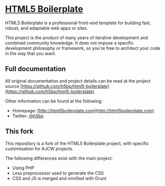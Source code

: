 # [HTML5 Boilerplate](http://html5boilerplate.com)

HTML5 Boilerplate is a professional front-end template for building fast,
robust, and adaptable web apps or sites.

This project is the product of many years of iterative development and combined
community knowledge. It does not impose a specific development philosophy or
framework, so you're free to architect your code in the way that you want.

## Full documentation

All original documentation and project details can be read at the project source [https://github.com/h5bp/html5-boilerplate](https://github.com/h5bp/html5-boilerplate).

Other information can be found at the following:

* Homepage: [http://html5boilerplate.com](http://html5boilerplate.com)
* Twitter: [@h5bp](http://twitter.com/h5bp)

## This fork

This repository is a fork of the HTML5 Boilerplate project, with specific customisation for AJCW projects.

The following differences exist with the main project:

- Using PHP
- Less preprocessor used to generate the CSS
- CSS and JS is merged and minified with Grunt
